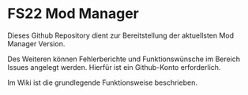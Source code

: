 # FS22 Mod Manager
Dieses Github Repository dient zur Bereitstellung der aktuellsten Mod Manager Version.

Des Weiteren können Fehlerberichte und Funktionswünsche im Bereich Issues angelegt werden. Hierfür ist ein Github-Konto erforderlich.

Im Wiki ist die grundlegende Funktionsweise beschrieben.
